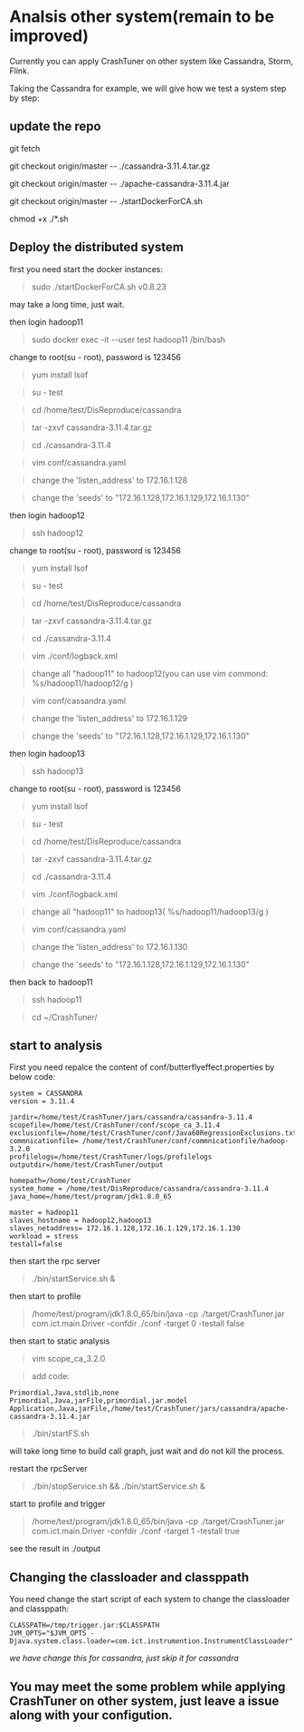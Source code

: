 # Analsis other system(remain to be improved)
Currently you can apply CrashTuner on other system like Cassandra, Storm, Flink.

Taking the Cassandra for example, we will give how we test a system step by step:


## update the repo

git fetch

git checkout origin/master -- ./cassandra-3.11.4.tar.gz

git checkout origin/master -- ./apache-cassandra-3.11.4.jar

git checkout origin/master -- ./startDockerForCA.sh

chmod +x ./*.sh

## Deploy the distributed system

first you need start the docker instances:

>sudo ./startDockerForCA.sh v0.8.23

may take a long time, just wait.

then login hadoop11

>sudo docker exec -it --user test hadoop11 /bin/bash

change to root(su - root), password is 123456

>yum install lsof

>su - test

>cd /home/test/DisReproduce/cassandra

>tar -zxvf cassandra-3.11.4.tar.gz

>cd ./cassandra-3.11.4

>vim conf/cassandra.yaml

>change the 'listen_address' to 172.16.1.128

>change the 'seeds' to "172.16.1.128,172.16.1.129,172.16.1.130"


then login hadoop12

>ssh hadoop12

change to root(su - root), password is 123456

>yum install lsof

>su - test

>cd /home/test/DisReproduce/cassandra

>tar -zxvf cassandra-3.11.4.tar.gz

>cd ./cassandra-3.11.4

>vim ./conf/logback.xml

>change all "hadoop11" to hadoop12(you can use vim commond: %s/hadoop11/hadoop12/g )

>vim conf/cassandra.yaml

>change the 'listen_address' to 172.16.1.129

>change the 'seeds' to "172.16.1.128,172.16.1.129,172.16.1.130"


then login hadoop13

>ssh hadoop13

change to root(su - root), password is 123456

>yum install lsof

>su - test

>cd /home/test/DisReproduce/cassandra

>tar -zxvf cassandra-3.11.4.tar.gz

>cd ./cassandra-3.11.4

>vim ./conf/logback.xml

>change all "hadoop11" to hadoop13( %s/hadoop11/hadoop13/g )

>vim conf/cassandra.yaml

>change the 'listen_address' to 172.16.1.130

>change the 'seeds' to "172.16.1.128,172.16.1.129,172.16.1.130"

then back to hadoop11

>ssh hadoop11

>cd ~/CrashTuner/

## start to analysis
First you need repalce the content of conf/butterflyeffect.properties by below code:
```
system = CASSANDRA
version = 3.11.4

jardir=/home/test/CrashTuner/jars/cassandra/cassandra-3.11.4
scopefile=/home/test/CrashTuner/conf/scope_ca_3.11.4
exclusionfile=/home/test/CrashTuner/conf/Java60RegressionExclusions.txt
commnicationfile= /home/test/CrashTuner/conf/commnicationfile/hadoop-3.2.0
profilelogs=/home/test/CrashTuner/logs/profilelogs
outputdir=/home/test/CrashTuner/output

homepath=/home/test/CrashTuner
system_home = /home/test/DisReproduce/cassandra/cassandra-3.11.4
java_home=/home/test/program/jdk1.8.0_65

master = hadoop11
slaves_hostname = hadoop12,hadoop13
slaves_netaddress= 172.16.1.128,172.16.1.129,172.16.1.130
workload = stress
testall=false
```
then start the rpc server

>./bin/startService.sh &

then start to profile

>/home/test/program/jdk1.8.0_65/bin/java -cp ./target/CrashTuner.jar com.ict.main.Driver -confdir ./conf -target 0 -testall false

then start to static analysis

>vim scope_ca_3.2.0

>add code:

```
Primordial,Java,stdlib,none
Primordial,Java,jarFile,primordial.jar.model
Application,Java,jarFile,/home/test/CrashTuner/jars/cassandra/apache-cassandra-3.11.4.jar
```

>./bin/startFS.sh

will take long time to build call graph, just wait and do not kill the process.

restart the rpcServer

>./bin/stopService.sh && ./bin/startService.sh &


start to  profile and trigger

>/home/test/program/jdk1.8.0_65/bin/java -cp ./target/CrashTuner.jar com.ict.main.Driver -confdir ./conf -target 1 -testall true

see the result in ./output

##  Changing the classloader and classppath

You need change the start script of each system to change the classloader and classppath:
```
CLASSPATH=/tmp/trigger.jar:$CLASSPATH
JVM_OPTS="$JVM_OPTS -Djava.system.class.loader=com.ict.instrumention.InstrumentClassLoader"
```
*we have change this for cassandra, just skip it for cassandra*
## You may meet the some problem while applying CrashTuner on other system, just leave a issue along with your configution.
